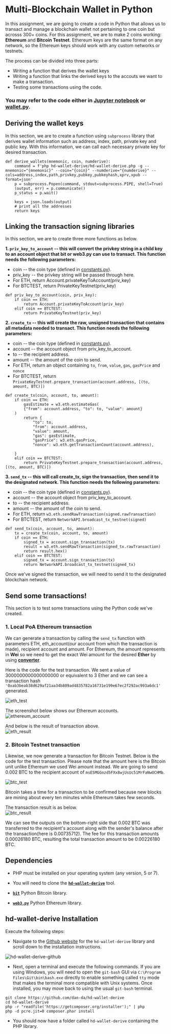 # Multi-Blockchain Wallet in Python

In this assignment, we are going to create a code in Python that allows us to transact and manage a blockchain wallet not pertaining to one coin but acrosss 300+ coins. For this assignment, we are to make 2 coins working: **Ethereum** and **Bitcoin Testnet**. Ethereum keys are the same format on any network, so the Ethereum keys should work with any custom networks or testnets.    

The process can be divided into three parts: 
- Writing a function that derives the wallet keys
- Writing a function that links the derived keys to the accouts we want to make a transaction.
- Testing some transactions using the code.
  
### You may refer to the code either in [Jupyter notebook](https://github.com/coolwonny/Wallet/blob/master/wallet.ipynb) or [wallet.py](https://github.com/coolwonny/Wallet/blob/master/wallet.py).    
    


## Deriving the wallet keys

In this section, we are to create a function using `subprocess` library that derives wallet information such as address, index, path, private key and public key. With this information, we can call each necessary private key for desired transaction.   

```
def derive_wallets(mnemonic, coin, numderive):
    command = f'php hd-wallet-derive/hd-wallet-derive.php -g --mnemonic="{mnemonic}" --coin="{coin}" --numderive="{numderive}" --cols=address,index,path,privkey,pubkey,pubkeyhash,xprv,xpub --format=json'
    p = subprocess.Popen(command, stdout=subprocess.PIPE, shell=True)
    (output, err) = p.communicate()
    p_status = p.wait()

    keys = json.loads(output)
    # print all the addresses
    return keys
``` 

## Linking the transaction signing libraries

In this section, we are to create three more functions as below.    

**1. `priv_key_to_account` -- this will convert the privkey string in a child key to an account object
that bit or web3.py can use to transact.
This function needs the following parameters:**
 - coin -- the coin type (defined in [constants.py](https://github.com/coolwonny/Wallet/blob/master/constants.py)).
 - priv_key -- the privkey string will be passed through here.
 - For ETH, return Account.privateKeyToAccount(priv_key)
 - For BTCTEST, return PrivateKeyTestnet(priv_key)

```
def priv_key_to_account(coin, priv_key):
    if coin == ETH:
        return Account.privateKeyToAccount(priv_key)
    elif coin == BTCTEST:
        return PrivateKeyTestnet(priv_key)
```

**2. `create_tx` -- this will create the raw, unsigned transaction that contains all metadata needed to transact.
This function needs the following parameters:**
 - coin -- the coin type (defined in [constants.py](https://github.com/coolwonny/Wallet/blob/master/constants.py)).
 - account -- the account object from priv_key_to_account.
 - to -- the recipient address.
 - amount -- the amount of the coin to send.
 - For ETH, return an object containing `to`, `from`, `value`, `gas`, `gasPrice` and `nonce`
 - For BTCTEST, return `PrivateKeyTestnet.prepare_transaction(account.address, [(to, amount, BTC)])`

```
def create_tx(coin, account, to, amount):
    if coin == ETH:
        gasEstimate = w3.eth.estimateGas(
        {"from": account.address, "to": to, "value": amount}
    )
        return {
            "to": to,
            "from": account.address,
            "value": amount,
            "gas": gasEstimate,
            "gasPrice": w3.eth.gasPrice,
            "nonce": w3.eth.getTransactionCount(account.address),
            
    }
    elif coin == BTCTEST:
        return PrivateKeyTestnet.prepare_transaction(account.address, [(to, amount, BTC)])
```

**3. `send_tx` -- this will call create_tx, sign the transaction, then send it to the designated network.
This function needs the following parameters:**
 - coin -- the coin type (defined in [constants.py](https://github.com/coolwonny/Wallet/blob/master/constants.py)).
 - account -- the account object from priv_key_to_account.
 - to -- the recipient address.
 - amount -- the amount of the coin to send.
 - For ETH, return `w3.eth.sendRawTransaction(signed.rawTransaction)`
 - For BTCTEST, return `NetworkAPI.broadcast_tx_testnet(signed)`    

```
def send_tx(coin, account, to, amount):
    tx = create_tx(coin, account, to, amount)
    if coin == ETH:
        signed_tx = account.sign_transaction(tx)
        result = w3.eth.sendRawTransaction(signed_tx.rawTransaction)
        return result.hex()
    elif coin == BTCTEST:
        signed_tx = account.sign_transaction(tx)
        return NetworkAPI.broadcast_tx_testnet(signed_tx)
```

Once we've signed the transaction, we will need to send it to the designated blockchain network.    

## Send some transactions!

This section is to test some transactions using the Python code we've created.    
  
### 1. Local PoA Ethereum transaction   
We can generate a transaction by calling the `send_tx` function with parameters ETH, eth_account(our account from which the transaction is made), recipient account and amount. For Ethereum, the amount represents in **Wei** so we need to get the exact Wei amount for the desired **Ether** by using **[converter](https://eth-converter.com/)**.    

Here is the code for the test transaction. We sent a value of 3000000000000000000 or equivalent to 3 Ether and we can see a transaction hash `'0xab3beab38d629af21aa34b809ad4835782a16731e199e67ec2f292ac993a6dc1'` generated.     

![eth_test](https://github.com/coolwonny/Wallet/blob/master/images/screenshot_eth_tx_python_.png)
   

The screenshot below shows our Ethereum accounts.     
![ethereum_account](https://github.com/coolwonny/Wallet/blob/705320f5723b0c5f539d5e0d2dab42fe8bf792d1/images/screenshot_eth_accts_after.png)    

And below is the result of transaction above.   
![eth_result](https://github.com/coolwonny/Wallet/blob/master/images/screenshot_eth_tx.png)
    
### 2. Bitcoin Testnet transaction    

Likewise, we now generate a transaction for Bitcoin Testnet. Below is the code for the test transaction. Please note that the amount here is the Bitcoin unit unlike Ethereum we used Wei amount instead. We are going to send 0.002 BTC to the recipient account of `msESMGGnzd5FXx8wjUsUc51MrFaNwUCHMb`.

![btc_test](https://github.com/coolwonny/Wallet/blob/master/images/screenshot_btc_tx_python.png)  
     
Bitcoin takes a time for a transaction to be confirmed because new blocks are mining about every ten minutes while Ethereum takes few seconds.    

The transaction result is as below.   
![btc_result](https://github.com/coolwonny/Wallet/blob/master/images/screenshot_btc_tx.png)    

We can see the outputs on the bottom-right side that 0.002 BTC was transferred to the recipient's account along with the sender's balance after the transaction(here is 0.00735712). The fee for this transaction amounts 0.00026180 BTC, resulting the total transaction amount to be 0.00226180 BTC.    

## Dependencies

- PHP must be installed on your operating system (any version, 5 or 7).

- You will need to clone the **[`hd-wallet-derive`](https://github.com/dan-da/hd-wallet-derive)** tool.

- **[`bit`](https://ofek.dev/bit/)** Python Bitcoin library.
- **[`web3.py`](https://github.com/ethereum/web3.py)** Python Ethereum library.

## hd-wallet-derive Installation

Execute the following steps:

* Navigate to the [Github website](https://github.com/dan-da/hd-wallet-derive) for the `hd-wallet-derive` library and scroll down to the installation instructions.

 ![hd-wallet-derive-github](https://smu.bootcampcontent.com/SMU-Coding-Bootcamp/smu-dal-fin-pt-04-2020-u-c/raw/master/01-Lesson-Plans/19-Blockchain-Python/Supplemental/Images/hd-wallet-derive-github.png)

* Next, open a terminal and execute the following commands. If you are using Windows, you will need to open the `git-bash` GUI via `C:\Program Files\Git\bin\bash.exe` directly to enable something called `tty` mode that makes the terminal more compatible with Unix systems. Once installed, you may move back to using the usual `git-bash` terminal.

 ```shell
 git clone https://github.com/dan-da/hd-wallet-derive
 cd hd-wallet-derive
 php -r "readfile('https://getcomposer.org/installer');" | php
 php -d pcre.jit=0 composer.phar install
 ```

* You should now have a folder called `hd-wallet-derive` containing the PHP library.

